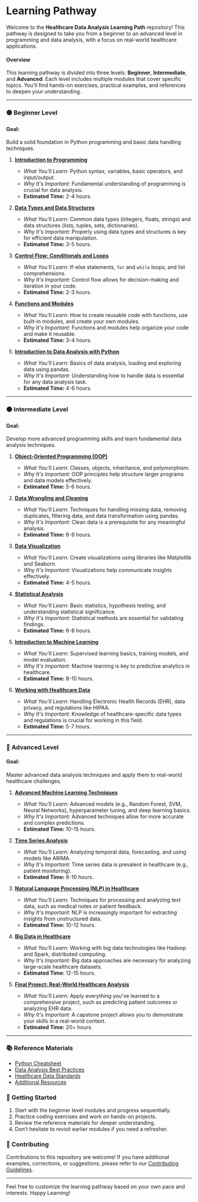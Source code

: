 # Learning Pathway

Welcome to the **Healthcare Data Analysis Learning Path** repository! This pathway is designed to take you from a beginner to an advanced level in programming and data analysis, with a focus on real-world healthcare applications.

#### Overview

This learning pathway is divided into three levels: **Beginner**, **Intermediate**, and **Advanced**. Each level includes multiple modules that cover specific topics. You'll find hands-on exercises, practical examples, and references to deepen your understanding.

---

### 🟢 **Beginner Level**

#### Goal:

Build a solid foundation in Python programming and basic data handling techniques.

1. **[Introduction to Programming](./01-Beginner/01-intro-to-programming/)**

   - _What You'll Learn:_ Python syntax, variables, basic operators, and input/output.
   - _Why It's Important:_ Fundamental understanding of programming is crucial for data analysis.
   - **Estimated Time:** 2-4 hours.

2. **[Data Types and Data Structures](./01-Beginner/02-data-types-and-structures/)**

   - _What You'll Learn:_ Common data types (integers, floats, strings) and data structures (lists, tuples, sets, dictionaries).
   - _Why It's Important:_ Properly using data types and structures is key for efficient data manipulation.
   - **Estimated Time:** 3-5 hours.

3. **[Control Flow: Conditionals and Loops](./beginner/03-control-flow/)**

   - _What You'll Learn:_ If-else statements, `for` and `while` loops, and list comprehensions.
   - _Why It's Important:_ Control flow allows for decision-making and iteration in your code.
   - **Estimated Time:** 2-3 hours.

4. **[Functions and Modules](./beginner/04-functions-and-modules/)**

   - _What You'll Learn:_ How to create reusable code with functions, use built-in modules, and create your own modules.
   - _Why It's Important:_ Functions and modules help organize your code and make it reusable.
   - **Estimated Time:** 3-4 hours.

5. **[Introduction to Data Analysis with Python](./beginner/05-intro-to-data-analysis/)**

   - _What You'll Learn:_ Basics of data analysis, loading and exploring data using pandas.
   - _Why It's Important:_ Understanding how to handle data is essential for any data analysis task.
   - **Estimated Time:** 4-6 hours.

---

### 🟠 **Intermediate Level**

#### Goal:

Develop more advanced programming skills and learn fundamental data analysis techniques.

1. **[Object-Oriented Programming (OOP)](./intermediate/01-oop/)**

   - _What You'll Learn:_ Classes, objects, inheritance, and polymorphism.
   - _Why It's Important:_ OOP principles help structure larger programs and data models effectively.
   - **Estimated Time:** 5-6 hours.

2. **[Data Wrangling and Cleaning](./intermediate/02-data-wrangling-and-cleaning/)**

   - _What You'll Learn:_ Techniques for handling missing data, removing duplicates, filtering data, and data transformation using pandas.
   - _Why It's Important:_ Clean data is a prerequisite for any meaningful analysis.
   - **Estimated Time:** 6-8 hours.

3. **[Data Visualization](./intermediate/03-data-visualization/)**

   - _What You'll Learn:_ Create visualizations using libraries like Matplotlib and Seaborn.
   - _Why It's Important:_ Visualizations help communicate insights effectively.
   - **Estimated Time:** 4-5 hours.

4. **[Statistical Analysis](./intermediate/04-statistical-analysis/)**

   - _What You'll Learn:_ Basic statistics, hypothesis testing, and understanding statistical significance.
   - _Why It's Important:_ Statistical methods are essential for validating findings.
   - **Estimated Time:** 6-8 hours.

5. **[Introduction to Machine Learning](./intermediate/05-intro-to-machine-learning/)**

   - _What You'll Learn:_ Supervised learning basics, training models, and model evaluation.
   - _Why It's Important:_ Machine learning is key to predictive analytics in healthcare.
   - **Estimated Time:** 8-10 hours.

6. **[Working with Healthcare Data](./intermediate/06-working-with-healthcare-data/)**

   - _What You'll Learn:_ Handling Electronic Health Records (EHR), data privacy, and regulations like HIPAA.
   - _Why It's Important:_ Knowledge of healthcare-specific data types and regulations is crucial for working in this field.
   - **Estimated Time:** 5-7 hours.

---

### 🔴 **Advanced Level**

#### Goal:

Master advanced data analysis techniques and apply them to real-world healthcare challenges.

1. **[Advanced Machine Learning Techniques](./advanced/01-advanced-machine-learning/)**

   - _What You'll Learn:_ Advanced models (e.g., Random Forest, SVM, Neural Networks), hyperparameter tuning, and deep learning basics.
   - _Why It's Important:_ Advanced techniques allow for more accurate and complex predictions.
   - **Estimated Time:** 10-15 hours.

2. **[Time Series Analysis](./advanced/02-time-series-analysis/)**

   - _What You'll Learn:_ Analyzing temporal data, forecasting, and using models like ARIMA.
   - _Why It's Important:_ Time series data is prevalent in healthcare (e.g., patient monitoring).
   - **Estimated Time:** 8-10 hours.

3. **[Natural Language Processing (NLP) in Healthcare](./advanced/03-nlp-in-healthcare/)**

   - _What You'll Learn:_ Techniques for processing and analyzing text data, such as medical notes or patient feedback.
   - _Why It's Important:_ NLP is increasingly important for extracting insights from unstructured data.
   - **Estimated Time:** 10-12 hours.

4. **[Big Data in Healthcare](./advanced/04-big-data-in-healthcare/)**

   - _What You'll Learn:_ Working with big data technologies like Hadoop and Spark, distributed computing.
   - _Why It's Important:_ Big data approaches are necessary for analyzing large-scale healthcare datasets.
   - **Estimated Time:** 12-15 hours.

5. **[Final Project: Real-World Healthcare Analysis](./advanced/05-final-project/)**

   - _What You'll Learn:_ Apply everything you've learned to a comprehensive project, such as predicting patient outcomes or analyzing EHR data.
   - _Why It's Important:_ A capstone project allows you to demonstrate your skills in a real-world context.
   - **Estimated Time:** 20+ hours.

---

### 📚 **Reference Materials**

- [Python Cheatsheet](./reference/python_cheatsheet.md)
- [Data Analysis Best Practices](./reference/data_analysis_best_practices.md)
- [Healthcare Data Standards](./reference/healthcare_data_standards.md)
- [Additional Resources](./reference/resources.md)

### 🚀 **Getting Started**

1. Start with the beginner level modules and progress sequentially.
2. Practice coding exercises and work on hands-on projects.
3. Review the reference materials for deeper understanding.
4. Don’t hesitate to revisit earlier modules if you need a refresher.

### 🤝 **Contributing**

Contributions to this repository are welcome! If you have additional examples, corrections, or suggestions, please refer to our [Contributing Guidelines](./CONTRIBUTING.md).

---

Feel free to customize the learning pathway based on your own pace and interests. Happy Learning!

